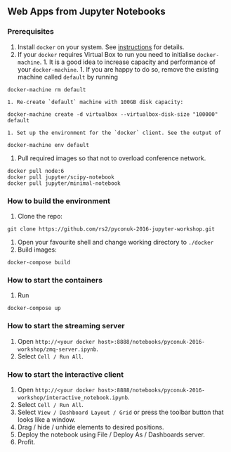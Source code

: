 ## Web Apps from Jupyter Notebooks


### Prerequisites

1. Install `docker` on your system. See [instructions](https://docs.docker.com/engine/installation/) for details.
  1. If your `docker` requires Virtual Box to run you need to initialise `docker-machine`.
    1. It is a good idea to increase capacity and performance of your `docker-machine`.
    1. If you are happy to do so, remove the existing machine called `default` by running 
```
docker-machine rm default
```
    1. Re-create `default` machine with 100GB disk capacity:
```
docker-machine create -d virtualbox --virtualbox-disk-size "100000" default
```
    1. Set up the environment for the `docker` client. See the output of 
```
docker-machine env default
```
    
1. Pull required images so that not to overload conference network.
```
docker pull node:6
docker pull jupyter/scipy-notebook
docker pull jupyter/minimal-notebook
```

### How to build the environment

1. Clone the repo:
```
git clone https://github.com/rs2/pyconuk-2016-jupyter-workshop.git
```
1. Open your favourite shell and change working directory to `./docker`
1. Build images:
```
docker-compose build
```

### How to start the containers

1. Run
```
docker-compose up
```

### How to start the streaming server

1. Open `http://<your docker host>:8888/notebooks/pyconuk-2016-workshop/zmq-server.ipynb`.
1. Select `Cell / Run All`.

### How to start the interactive client

1. Open `http://<your docker host>:8888/notebooks/pyconuk-2016-workshop/interactive_notebook.ipynb`.
1. Select `Cell / Run All`.
1. Select `View / Dashboard Layout / Grid` or press the toolbar button that looks like a window.
1. Drag / hide / unhide elements to desired positions.
1. Deploy the notebook using File / Deploy As / Dashboards server.
1. Profit.
